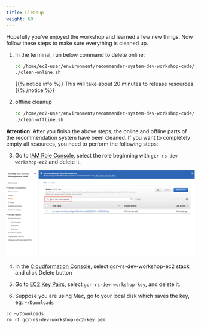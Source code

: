 ```yaml
---
title: Cleanup
weight: 60
---
```


Hopefully you’ve enjoyed the workshop and learned a few new things. Now follow these steps to make sure everything is cleaned up.

1. In the terminal, run below command to delete online:
    ```sh
    cd /home/ec2-user/environment/recommender-system-dev-workshop-code/scripts
    ./clean-online.sh
    ```
   
   {{% notice info %}}
   This will take about 20 minutes to release resources
   {{% /notice %}}

2. offline cleanup

    ```sh
    cd /home/ec2-user/environment/recommender-system-dev-workshop-code/scripts
    ./clean-offline.sh
    ```
   
**Attention**: After you finish the above steps, the online and offline parts of the recommendation system have been cleaned. If you want to completely empty all resources, you need to perform the following steps: 

3. Go to [IAM Role Console](https://console.aws.amazon.com/iam/home#/roles), select the role beginning with `gcr-rs-dev-workshop-ec2` and delete it.

![GCR RS DEV](/images/gcr-rs-dev.png)

4. In the [Cloudformation Console](https://ap-southeast-1.console.aws.amazon.com/cloudformation/home?region=ap-northeast-1#/), select gcr-rs-dev-workshop-ec2 stack and click Delete button

5. Go to [EC2 Key Pairs](https://console.aws.amazon.com/ec2/v2/home#KeyPairs:search=gcr-rs-dev-workshop-key), select `gcr-rs-dev-workshop-key`, and delete it.

6. Suppose you are using Mac, go to your local disk which saves the key, eg: `~/Downloads`

```
cd ~/Downloads
rm -f gcr-rs-dev-workshop-ec2-key.pem
```
